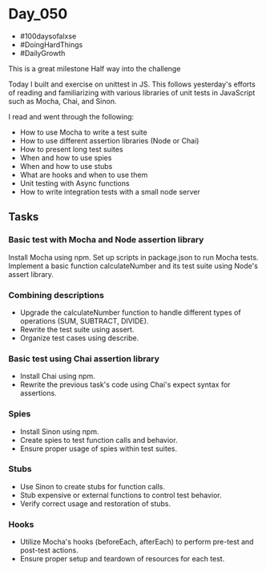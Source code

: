 # Day_050

- #100daysofalxse 
- #DoingHardThings
- #DailyGrowth

This is a great milestone
Half way into the challenge

Today I built and exercise on unittest in JS. This follows yesterday's efforts of reading and familiarizing with various libraries of unit tests in JavaScript such as  Mocha, Chai, and Sinon. 

I read and went through the following:

- How to use Mocha to write a test suite
- How to use different assertion libraries (Node or Chai)
- How to present long test suites
- When and how to use spies
- When and how to use stubs
- What are hooks and when to use them
- Unit testing with Async functions
- How to write integration tests with a small node server

## Tasks
### Basic test with Mocha and Node assertion library
Install Mocha using npm.
Set up scripts in package.json to run Mocha tests.
Implement a basic function calculateNumber and its test suite using Node's assert library.


### Combining descriptions
- Upgrade the calculateNumber function to handle different types of operations (SUM, SUBTRACT, DIVIDE).
- Rewrite the test suite using assert.
- Organize test cases using describe.


### Basic test using Chai assertion library
- Install Chai using npm.
- Rewrite the previous task's code using Chai's expect syntax for assertions.


### Spies
- Install Sinon using npm.
- Create spies to test function calls and behavior.
- Ensure proper usage of spies within test suites.


### Stubs
- Use Sinon to create stubs for function calls.
- Stub expensive or external functions to control test behavior.
- Verify correct usage and restoration of stubs.


### Hooks
- Utilize Mocha's hooks (beforeEach, afterEach) to perform pre-test and post-test actions.
- Ensure proper setup and teardown of resources for each test.